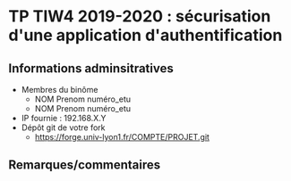 TP TIW4 2019-2020 : sécurisation d'une application d'authentification
=====================================================================

Informations adminsitratives
----------------------------

* Membres du binôme
  * NOM Prenom numéro_etu
  * NOM Prenom numéro_etu
* IP fournie : 192.168.X.Y
* Dépôt git de votre fork
  * <https://forge.univ-lyon1.fr/COMPTE/PROJET.git>

Remarques/commentaires
----------------------